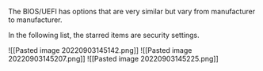 The BIOS/UEFI has options that are very similar but vary from manufacturer to manufacturer.

In the following list, the starred items are security settings.

![[Pasted image 20220903145142.png]]
![[Pasted image 20220903145207.png]]
![[Pasted image 20220903145225.png]]

